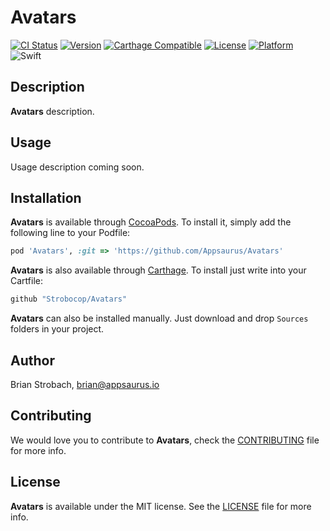 # Avatars

[![CI Status](https://img.shields.io/circleci/project/github/Strobocop/Avatars.svg)](https://circleci.com/gh/Strobocop/Avatars)
[![Version](https://img.shields.io/cocoapods/v/Avatars.svg?style=flat)](http://cocoadocs.org/docsets/Avatars)
[![Carthage Compatible](https://img.shields.io/badge/Carthage-compatible-4BC51D.svg?style=flat)](https://github.com/Carthage/Carthage)
[![License](https://img.shields.io/cocoapods/l/Avatars.svg?style=flat)](http://cocoadocs.org/docsets/Avatars)
[![Platform](https://img.shields.io/cocoapods/p/Avatars.svg?style=flat)](http://cocoadocs.org/docsets/Avatars)
![Swift](https://img.shields.io/badge/%20in-swift%204.0-orange.svg)

## Description

**Avatars** description.

## Usage

Usage description coming soon.

## Installation

**Avatars** is available through [CocoaPods](http://cocoapods.org). To install
it, simply add the following line to your Podfile:

```ruby
pod 'Avatars', :git => 'https://github.com/Appsaurus/Avatars'
```

**Avatars** is also available through [Carthage](https://github.com/Carthage/Carthage).
To install just write into your Cartfile:

```ruby
github "Strobocop/Avatars"
```

**Avatars** can also be installed manually. Just download and drop `Sources` folders in your project.

## Author

Brian Strobach, brian@appsaurus.io

## Contributing

We would love you to contribute to **Avatars**, check the [CONTRIBUTING](github.com/Strobocop/Avatars/blob/master/CONTRIBUTING.md) file for more info.

## License

**Avatars** is available under the MIT license. See the [LICENSE](github.com/Strobocop/Avatars/blob/master/LICENSE.md) file for more info.
